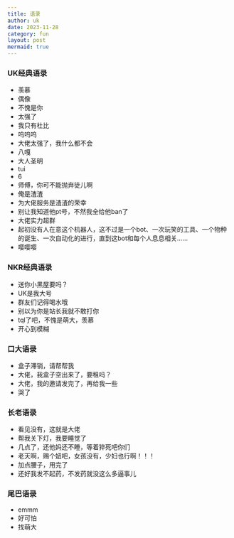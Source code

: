 ```yaml
---
title: 语录
author: uk
date: 2023-11-28
category: fun
layout: post
mermaid: true
---
```


### UK经典语录
- 羡慕
- 偶像
- 不愧是你
- 太强了
- 我只有杜比
- 呜呜呜
- 大佬太强了，我什么都不会
- 八嘎
- 大人圣明
- tui
- 6
- 师傅，你可不能抛弃徒儿啊
- 俺是渣渣
- 为大佬服务是渣渣的荣幸
- 别让我知道他pt号，不然我全给他ban了
- 大佬实力超群
- 起初没有人在意这个机器人，这不过是一个bot、一次玩笑的工具、一个物种的诞生、一次自动化的进行，直到这bot和每个人息息相关……
- 嘤嘤嘤

### NKR经典语录
- 送你小黑屋要吗？
- UK是我大号
- 群友们记得喝水哦
- 别以为你是站长我就不敢打你
- tql了吧，不愧是萌大，羡慕
- 开心到模糊

### 口大语录
- 盒子滞销，请帮帮我
- 大佬，我盒子空出来了，要租吗？
- 大佬，我的邀请发完了，再给我一些
- 哭了

### 长老语录
- 看见没有，这就是大佬
- 帮我关下灯，我要睡觉了
- 几点了，还他妈还不睡，等着猝死吧你们
- 老天啊，赐个妞吧，女孩没有，少妇也行啊！！！
- 加点腰子，用完了
- 还好我发不起药，不发药就没这么多逼事儿

### 尾巴语录
- emmm
- 好可怕
- 找萌大